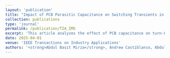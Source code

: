 ```yaml
---
layout: 'publication'
title: "Impact of PCB Parasitic Capacitance on Switching Transients in Chopper and Half-Bridge Configurations Utilizing TO-247 SiC Devices (In Review)"
collection: publications
type: 'journal'
permalink: /publication/TIA_IMS
excerpt: 'This article analyzes the effect of PCB capacitance on turn-OFF switching transient and ringing in chopper and half-bridge configurations with SiC devices in the TO-247 package.'
date: 2025-04-01
venue: 'IEEE Transactions on Industry Applications'
authors: '<strong>Abdul Basit Mirza</strong>, Andrew Castiblanco, Abdul Muneeb and <a href="https://www.stonybrook.edu/commcms/electrical/people/-core_faculty/luo_fang">Fang Luo</a>'
---
```

